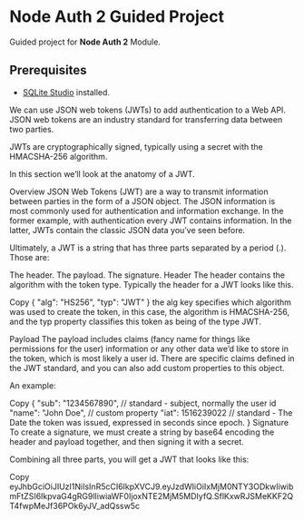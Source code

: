# Node Auth 2 Guided Project

Guided project for **Node Auth 2** Module.

## Prerequisites

- [SQLite Studio](https://sqlitestudio.pl/index.rvt?act=download) installed.

We can use JSON web tokens (JWTs) to add authentication to a Web API. JSON web tokens are an industry standard for transferring data between two parties.

JWTs are cryptographically signed, typically using a secret with the HMACSHA-256 algorithm.

In this section we’ll look at the anatomy of a JWT.

Overview
JSON Web Tokens (JWT) are a way to transmit information between parties in the form of a JSON object. The JSON information is most commonly used for authentication and information exchange. In the former example, with authentication every JWT contains information. In the latter, JWTs contain the classic JSON data you’ve seen before.

Ultimately, a JWT is a string that has three parts separated by a period (.). Those are:

The header.
The payload.
The signature.
Header
The header contains the algorithm with the token type. Typically the header for a JWT looks like this.

Copy
{
  "alg": "HS256",
  "typ": "JWT"
}
the alg key specifies which algorithm was used to create the token, in this case, the algorithm is HMACSHA-256, and the typ property classifies this token as being of the type JWT.

Payload
The payload includes claims (fancy name for things like permissions for the user) information or any other data we’d like to store in the token, which is most likely a user id. There are specific claims defined in the JWT standard, and you can also add custom properties to this object.

An example:

Copy
{
  "sub": "1234567890", // standard - subject, normally the user id
  "name": "John Doe", // custom property
  "iat": 1516239022 // standard - The Date the token was issued, expressed in seconds since epoch.
}
Signature
To create a signature, we must create a string by base64 encoding the header and payload together, and then signing it with a secret.

Combining all three parts, you will get a JWT that looks like this:

Copy
eyJhbGciOiJIUzI1NiIsInR5cCI6IkpXVCJ9.eyJzdWIiOiIxMjM0NTY3ODkwIiwibmFtZSI6IkpvaG4gRG9lIiwiaWF0IjoxNTE2MjM5MDIyfQ.SflKxwRJSMeKKF2QT4fwpMeJf36POk6yJV_adQssw5c
